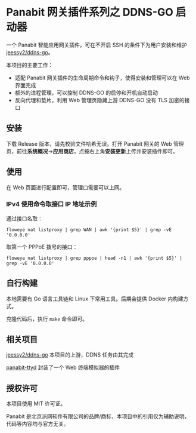 # Panabit 网关插件系列之 DDNS-GO 启动器

一个 Panabit 智能应用网关插件，可在不开启 SSH 的条件下为用户安装和维护 [jeessy2/ddns-go](https://github.com/jeessy2/ddns-go)。

本项目的主要工作：

+ 适配 Panabit 网关插件的生命周期命令和钩子，使得安装和管理可以在 Web 界面完成
+ 额外的进程管理，可以控制 DDNS-GO 的启停和开机自动启动
+ 反向代理和垫片，利用 Web 管理页隐藏上游 DDNS-GO 没有 TLS 加密的接口

## 安装

下载 Release 版本，请先校验文件哈希无误。打开 Panabit 网关的 Web 管理页，前往**系统概况**->**应用商店**，点按右上角**安装更新**上传并安装插件即可。

## 使用

在 Web 页面进行配置即可，管理口需要可以上网。

### IPv4 使用命令取接口 IP 地址示例

通过接口名取：

```
floweye nat listproxy | grep WAN | awk '{print $5}' | grep -vE '0.0.0.0'
```

取第一个 PPPoE 拨号的接口：

```
floweye nat listproxy | grep pppoe | head -n1 | awk '{print $5}' | grep -vE '0.0.0.0'
```

## 自行构建

本地需要有 Go 语言工具链和 Linux 下常用工具。后期会提供 Docker 内构建方式。

克隆代码后，执行 `make` 命令即可。

## 相关项目

[jeessy2/ddns-go](https://github.com/jeessy2/ddns-go) 本项目的上游，DDNS 任务由其完成

[panabit-ttyd](https://github.com/szu17dmy/panabit-ttyd) 封装了一个 Web 终端模拟器的插件

## 授权许可

本项目使用 MIT 许可证。

Panabit 是北京派网软件有限公司的品牌/商标，本项目中的引用仅为辅助说明，代码等内容均与官方无关。
